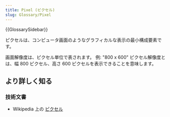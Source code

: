 ```yaml
---
title: Pixel (ピクセル)
slug: Glossary/Pixel
---
```


{{GlossarySidebar}}

ピクセルは、コンピュータ画面のようなグラフィカルな表示の最小構成要素です。

画面解像度は、ピクセル単位で表されます。 例: "800 x 600" ピクセル解像度とは、幅 800 ピクセル、高さ 600 ピクセルを表示できることを意味します。

## より詳しく知る

### 技術文書

- Wikipedia 上の [ピクセル](https://ja.wikipedia.org/wiki/ピクセル)

